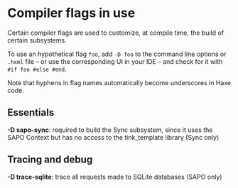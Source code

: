 # Compiler flags in use

Certain compiler flags are used to customize, at compile time, the build of
certain subsystems.

To use an hypothetical flag `foo`, add `-D foo` to the command line options or
`.hxml` file – or use the corresponding UI in your IDE – and check for it with
`#if foo #else #end`.

Note that hyphens in flag names automatically become underscores in Haxe code.

## Essentials

**-D sapo-sync**: required to build the Sync subsystem, since it uses the SAPO
Context but has no access to the tink_template library (Sync only)

## Tracing and debug

**-D trace-sqlite**: trace all requests made to SQLite databases (SAPO only)

